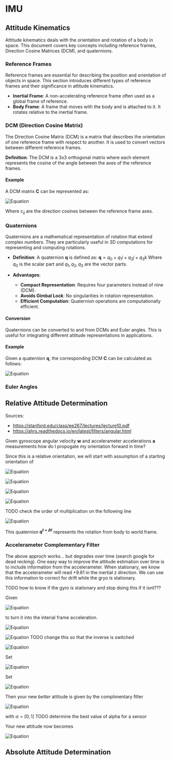 # IMU

## Attitude Kinematics

Attitude kinematics deals with the orientation and rotation of a body in space. This document covers key concepts including reference frames, Direction Cosine Matrices (DCM), and quaternions.

### Reference Frames

Reference frames are essential for describing the position and orientation of objects in space. This section introduces different types of reference frames and their significance in attitude kinematics.

- **Inertial Frame**: A non-accelerating reference frame often used as a global frame of reference.
- **Body Frame**: A frame that moves with the body and is attached to it. It rotates relative to the inertial frame.

### DCM (Direction Cosine Matrix)

The Direction Cosine Matrix (DCM) is a matrix that describes the orientation of one reference frame with respect to another. It is used to convert vectors between different reference frames.

**Definition**: The DCM is a 3x3 orthogonal matrix where each element represents the cosine of the angle between the axes of the reference frames.

#### Example

A DCM matrix $\mathbf{C}$ can be represented as:

![Equation](images/equation.svg)

Where $c_{ij}$ are the direction cosines between the reference frame axes.

### Quaternions

Quaternions are a mathematical representation of rotation that extend complex numbers. They are particularly useful in 3D computations for representing and computing rotations.

- **Definition**: A quaternion $\mathbf{q}$ is defined as:
$\mathbf{q} = q_0 + q_1i + q_2j + q_3k$
Where $q_0$ is the scalar part and $q_1, q_2, q_3$ are the vector parts.

- **Advantages**:
  - **Compact Representation**: Requires four parameters instead of nine (DCM).
  - **Avoids Gimbal Lock**: No singularities in rotation representation.
  - **Efficient Computation**: Quaternion operations are computationally efficient.

#### Conversion

Quaternions can be converted to and from DCMs and Euler angles. This is useful for integrating different attitude representations in applications.

#### Example

Given a quaternion $\mathbf{q}$, the corresponding DCM $\mathbf{C}$ can be calculated as follows:

![Equation](<images/equation (1).svg>)

### Euler Angles



## Relative Attitude Determination

Sources: 
- https://stanford.edu/class/ee267/lectures/lecture10.pdf 
- https://ahrs.readthedocs.io/en/latest/filters/angular.html

Given gyroscope angular velocity **w** and accelerameter accelerations **a** measurements how do I propogate my orientation forward in time?

Since this is a relative orientation, we will start with assumption of a starting orientation of 

![Equation](<images/equation (2).svg>)

![Equation](<images/equation (3).svg>)

![Equation](<images/equation (4).svg>)

![Equation](<images/equation (5).svg>)


TODO check the order of multiplication on the following line 

![Equation](<images/equation (6).svg>)

This quaternion **$q^{t + \Delta t}$** represents the rotation from body to world frame.

### Accelerameter Complementary Filter

The above approch works... but degrades over time (search google for dead recking). One easy way to improve the attitude estimation over time is to include information from the accelerameter. When stationary, we know that the accelerameter will read +9.81 in the inertial z direction. We can use this information to correct for drift while the gryo is stationary.

TODO how to know if the gyro is stationary and stop doing this if it isnt???

Given 

![Equation](<images/equation (7).svg>) 

to turn it into the interial frame acceleration.

![Equation](<images/equation (8).svg>)

![Equation](<images/equation (9).svg>)
TODO change this so that the inverse is switched

![Equation](<images/equation (10).svg>)

Set

![Equation](<images/equation (11).svg>)

Set

![Equation](<images/equation (12).svg>)

Then your new *better* attitude is given by the complimentary filter

![Equation](<images/equation (13).svg>)

with $\alpha = [0, 1]$ TODO determine the best value of alpha for a sensor

Your new attitude now becomes 

![Equation](<images/equation (14).svg>)


## Absolute Attitude Determination

